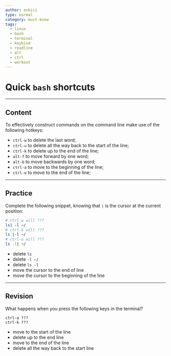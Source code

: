 ```yaml
---
author: enkici
type: normal
category: must-know
tags:
  - linux
  - bash
  - terminal
  - keybind
  - readline
  - alt
  - ctrl
  - workout
---
```


# Quick `bash` shortcuts


---

## Content

To effectively construct commands on the command line make use of the following hotkeys:

- `ctrl-w` to delete the last word;
- `ctrl-u` to delete all the way back to the start of the line;
- `ctrl-k` to delete up to the end of the line;
- `alt-f` to move forward by one word;
- `alt-b` to move backwards by one word;
- `ctrl-a` to move to the beginning of the line;
- `ctrl-e` to move to the end of the line;


---

## Practice

Complete the following snippet, knowing that `|` is the cursor at the current position:

```bash
# ctrl-w will ???
ls| -l ~/
# ctrl-k will ???
ls |-l ~/
# ctrl-u will ???
ls -l| ~/
```

- delete `ls`
- delete `-l ~/`
- delete `ls -l`
- move the cursor to the end of line
- move the cursor to the beginning of the line


---

## Revision

What happens when you press the following keys in the terminal?

```plain-text
ctrl-a ???
ctrl-k ???
```

- move to the start of the line
- delete up to the end line
- move to the end of the line
- delete all the way back to the start line
